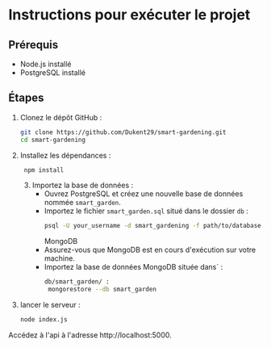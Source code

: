# Instructions pour exécuter le projet

## Prérequis
- Node.js installé
- PostgreSQL installé

## Étapes
1. Clonez le dépôt GitHub :
   ```bash
   git clone https://github.com/Dukent29/smart-gardening.git
   cd smart-gardening
   
2. Installez les dépendances :
   ```bash
    npm install
    ```
   3. Importez la base de données :
      - Ouvrez PostgreSQL et créez une nouvelle base de données nommée `smart_garden`.
      - Importez le fichier `smart_garden.sql` situé dans le dossier `db` :
        ```bash
        psql -U your_username -d smart_gardening -f path/to/database.sql
        ```
        MongoDB
      - Assurez-vous que MongoDB est en cours d'exécution sur votre machine.
      - Importez la base de données MongoDB située dans` :
        ```bash
        db/smart_garden/ :
         mongorestore --db smart_garden
        ```
4. lancer le serveur :
   ```bash
   node index.js
   ```
Accédez à l'api à l'adresse http://localhost:5000.